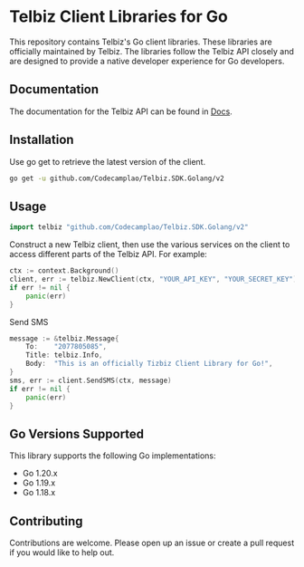 # Telbiz Client Libraries for Go

This repository contains Telbiz's Go client libraries. These libraries are officially maintained by Telbiz.
The libraries follow the Telbiz API closely and are designed to provide a native developer experience for Go developers.

## Documentation

The documentation for the Telbiz API can be found in [Docs](https://telbiz.la/pages/doc/user-guide).

## Installation

Use go get to retrieve the latest version of the client.

```bash
go get -u github.com/Codecamplao/Telbiz.SDK.Golang/v2
```

## Usage

```go
import telbiz "github.com/Codecamplao/Telbiz.SDK.Golang/v2"
```

Construct a new Telbiz client, then use the various services on the client to
access different parts of the Telbiz API. For example:

```go
ctx := context.Background()
client, err := telbiz.NewClient(ctx, "YOUR_API_KEY", "YOUR_SECRET_KEY")
if err != nil {
    panic(err)
}
```

Send SMS

```go
message := &telbiz.Message{
    To:    "2077805085",
    Title: telbiz.Info,
    Body:  "This is an officially Tizbiz Client Library for Go!",
}
sms, err := client.SendSMS(ctx, message)
if err != nil {
    panic(err)
}
```

## Go Versions Supported

This library supports the following Go implementations:

- Go 1.20.x
- Go 1.19.x
- Go 1.18.x

## Contributing

Contributions are welcome. Please open up an issue or create a pull request if you would like to help out.

